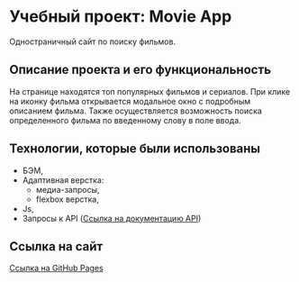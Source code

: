 # Учебный проект: Movie App

Одностраничный сайт по поиску фильмов.

## Описание проекта и его функциональность

На странице находятся топ популярных фильмов и сериалов. При клике на иконку фильма открывается модальное окно с подробным описанием фильма. Также осуществляется возможность поиска определенного фильма по введенному слову в поле ввода. 


## Технологии, которые были использованы

* БЭМ,
* Адаптивная верстка: 
    * медиа-запросы,
    * flexbox верстка,
* Js,
* Запросы к API (<a href="https://kinopoiskapiunofficial.tech/" target="_blank" rel="noopener">Ссылка на документацию API</a>)

## Ссылка на сайт

<a href="https://tat-rs.github.io/movies-app-js/" target="_blank" rel="noopener">Ссылка на GitHub Pages</a>

